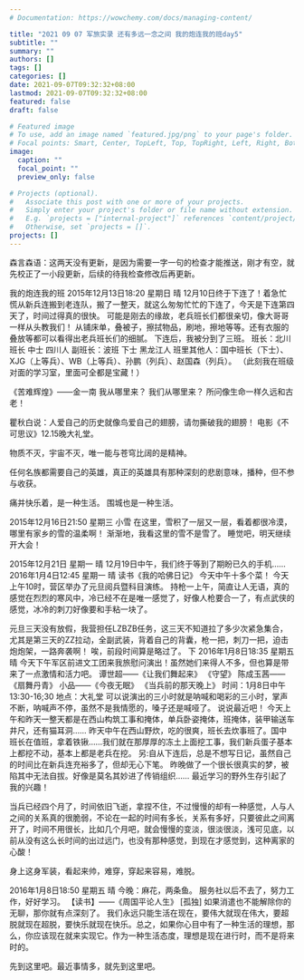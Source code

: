 ```yaml
---
# Documentation: https://wowchemy.com/docs/managing-content/

title: "2021 09 07 军旅实录 还有多远一念之间 我的炮连我的班day5"
subtitle: ""
summary: ""
authors: []
tags: []
categories: []
date: 2021-09-07T09:32:32+08:00
lastmod: 2021-09-07T09:32:32+08:00
featured: false
draft: false

# Featured image
# To use, add an image named `featured.jpg/png` to your page's folder.
# Focal points: Smart, Center, TopLeft, Top, TopRight, Left, Right, BottomLeft, Bottom, BottomRight.
image:
  caption: ""
  focal_point: ""
  preview_only: false

# Projects (optional).
#   Associate this post with one or more of your projects.
#   Simply enter your project's folder or file name without extension.
#   E.g. `projects = ["internal-project"]` references `content/project/deep-learning/index.md`.
#   Otherwise, set `projects = []`.
projects: []
---
```

森言森语：这两天没有更新，是因为需要一字一句的检查才能推送，刚才有空，就先校正了一小段更新，后续的待我检查修改后再更新。

我的炮连我的班
2015年12月13日18:20         星期日                   晴
12月10日终于下连了！着急忙慌从新兵连搬到老连队，搬了一整天，就这么匆匆忙忙的下连了，今天是下连第四天了，时间过得真的很快。
可能是刚去的缘故，老兵班长们都很亲切，像大哥哥一样从头教我们！
从铺床单，叠被子，擦拭物品，刷地，擦地等等。还有衣服的叠放等都可以看得出老兵班长们的细腻。
下连后，我被分到了三班。
班长：北川班长 中士 四川人
副班长：波班 下士 黑龙江人
班里其他人：国中班长（下士）、XJG（上等兵）、WB（上等兵）、孙鹏（列兵）、赵国森（列兵）。
（此刻我在班级对面的学习室，里面可全都是宝藏！）
 
《苦难辉煌》——金一南
我从哪里来？
我们从哪里来？
所问像生命一样久远和古老！
 
瞿秋白说：人爱自己的历史就像鸟爱自己的翅膀，请勿撕破我的翅膀！
电影《不可思议》12.15晚大礼堂。
 
物质不灭，宇宙不灭，唯一能与苍穹比阔的是精神。
 
任何名族都需要自己的英雄，真正的英雄具有那种深刻的悲剧意味，播种，但不参与收获。
 

 
痛并快乐着，是一种生活。
围城也是一种生活。
 
2015年12月16日21:50     星期三                     小雪
在这里，雪积了一层又一层，看着都很冷漠，哪里有家乡的雪的温柔啊！
渐渐地，我看这里的雪不是雪了。
睡觉吧，明天继续开大会！
 
2015年12月21日          星期一                    晴
12月19日中午，我们终于等到了期盼已久的手机……
2016年1月4日12:45     星期一                              晴
读书《我的哈佛日记》
今天中午十多个菜！
今天上午10时，营区举办了元旦阅兵暨科目演练。
持枪一上午，简直让人无语，真的感觉在烈烈的寒风中，冷已经不在是唯一感觉了，好像人枪要合一了，有点武侠的感觉，冰冷的刺刀好像要和手粘一块了。
 
元旦三天没有放假，我营担任LZBZB任务，这三天不知道拉了多少次紧急集合，尤其是第三天的ZZ拉动，全副武装，背着自己的背囊，枪一把，刺刀一把，迫击炮炮架，一路奔袭啊！
唉，前段时间算是略过了。
下
2016年1月8日18:35      星期五                       晴
今天下午军区前进文工团来我旅慰问演出！虽然她们来得人不多，但也算是带来了一点激情和活力吧。
谭世超——《让我们舞起来》
《守望》
陈成玉茜——《扇舞丹青》
小品——《今夜无眠》
《当兵前的那天晚上》
时间：1月8日中午13:30-16;30
地点：大礼堂
可以说演出的三小时就是呐喊和喝彩的三小时，掌声不断，呐喊声不停，虽然不是我情愿的，嗓子还是喊哑了。
说说最近吧！
今天上午和昨天一整天都是在西山构筑工事和掩体，单兵卧姿掩体，班掩体，装甲输送车井尺，还有猫耳洞……
昨天中午在西山野炊，吃的很爽，班长去炊事班了。国中班长在值班，拿着铁锹……我们就在那厚厚的冻土上面挖工事，我们新兵蛋子基本上都挖不动，基本上都是老兵在挖。
另:自从下连后，总是不想写日记，虽然自己的时间比在新兵连充裕多了，但却无心下笔。
昨晚做了一个很长很真实的梦，被陷其中无法自拔。好像是莫名其妙进了传销组织……
最近学习的野外生存引起了我的兴趣！
 
当兵已经四个月了，时间依旧飞逝，拿捏不住，不过慢慢的却有一种感觉，人与人之间的关系真的很脆弱，不论在一起的时间有多长，关系有多好，只要彼此之间离开了，时间不用很长，比如几个月吧，就会慢慢的变淡，很淡很淡，浅可见底，以前从没有这么长时间的出过远门，也没有那种感觉，到现在才感觉到，这种离家的心酸！
 
身上这身军装，看起来帅，难穿，穿起来容易，难脱。
 
2016年1月8日18:50        星期五                      晴
今晚：麻花，两条鱼。
服务社以后不去了，努力工作，好好学习。
【读书】——《周国平论人生》
[孤独]
如果消遣也不能解除你的无聊，那你就有点深刻了。
我们永远只能生活在现在，要伟大就现在伟大，要超脱就现在超脱，要快乐就现在快乐。总之，如果你心目中有了一种生活的理想，那么，你应该现在就来实现它。作为一种生活态度，理想是现在进行时，而不是将来时的。

先到这里吧。最近事情多，就先到这里吧。
